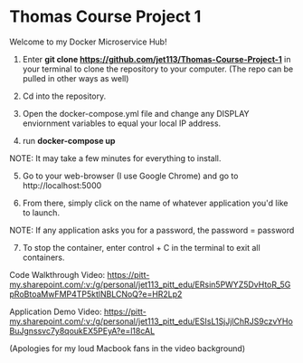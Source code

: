 # Thomas Course Project 1
 
Welcome to my Docker Microservice Hub!

1. Enter **git clone https://github.com/jet113/Thomas-Course-Project-1** in your terminal to clone the repository to your computer. (The repo can be pulled in other ways as well)

2. Cd into the repository. 

3. Open the docker-compose.yml file and change any DISPLAY enviornment variables to equal your local IP address.

4. run **docker-compose up**

NOTE: It may take a few minutes for everything to install. 

5. Go to your web-browser (I use Google Chrome) and go to http://localhost:5000 

6. From there, simply click on the name of whatever application you'd like to launch.

NOTE: If any application asks you for a password, the password = password

7. To stop the container, enter control + C in the terminal to exit all containers.


Code Walkthrough Video: https://pitt-my.sharepoint.com/:v:/g/personal/jet113_pitt_edu/ERsin5PWYZ5DvHtoR_5GpRoBtoaMwFMP4TP5ktlNBLCNoQ?e=HR2Lp2

Application Demo Video: https://pitt-my.sharepoint.com/:v:/g/personal/jet113_pitt_edu/ESIsL1SjJjlChRJS9czvYHoBuJgnssvc7y8qoukEX5PEyA?e=l18cAL

(Apologies for my loud Macbook fans in the video background)

